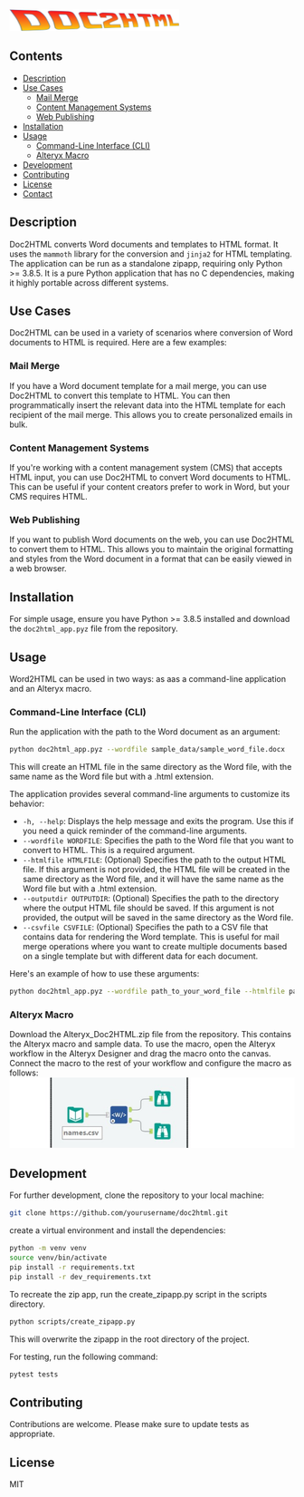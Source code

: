 
<img src="doc2html.png" alt="Alt DOC2HTML" width="300" >

## Contents

- [Description](#description)
- [Use Cases](#use-cases)
  - [Mail Merge](#mail-merge)
  - [Content Management Systems](#content-management-systems)
  - [Web Publishing](#web-publishing)
- [Installation](#installation)
- [Usage](#usage)
  - [Command-Line Interface (CLI)](#command-line-interface-cli)
  - [Alteryx Macro](#alteryx-macro)
- [Development](#development)
- [Contributing](#contributing)
- [License](#license)
- [Contact](#contact)

## Description

Doc2HTML converts Word documents and templates to HTML format. It uses the `mammoth` library for the conversion and `jinja2` for HTML templating. The application can be run as a standalone zipapp, requiring only Python >= 3.8.5. It is a pure Python application that has no C dependencies, making it highly portable across different systems.

## Use Cases

Doc2HTML can be used in a variety of scenarios where conversion of Word documents to HTML is required. Here are a few examples:

### Mail Merge

If you have a Word document template for a mail merge, you can use Doc2HTML to convert this template to HTML. You can then programmatically insert the relevant data into the HTML template for each recipient of the mail merge. This allows you to create personalized emails in bulk.

### Content Management Systems

If you're working with a content management system (CMS) that accepts HTML input, you can use Doc2HTML to convert Word documents to HTML. This can be useful if your content creators prefer to work in Word, but your CMS requires HTML.

### Web Publishing

If you want to publish Word documents on the web, you can use Doc2HTML to convert them to HTML. This allows you to maintain the original formatting and styles from the Word document in a format that can be easily viewed in a web browser.

## Installation

For simple usage, ensure you have Python >= 3.8.5 installed and download the `doc2html_app.pyz` file from the repository.

## Usage

Word2HTML can be used in two ways: as aas a command-line application and an Alteryx macro.

### Command-Line Interface (CLI)
Run the application with the path to the Word document as an argument:
```sh
python doc2html_app.pyz --wordfile sample_data/sample_word_file.docx
```
This will create an HTML file in the same directory as the Word file, with the same name as the Word file but with a .html extension.

The application provides several command-line arguments to customize its behavior:

- `-h, --help`: Displays the help message and exits the program. Use this if you need a quick reminder of the command-line arguments.
- `--wordfile WORDFILE`: Specifies the path to the Word file that you want to convert to HTML. This is a required argument.
- `--htmlfile HTMLFILE`: (Optional) Specifies the path to the output HTML file. If this argument is not provided, the HTML file will be created in the same directory as the Word file, and it will have the same name as the Word file but with a .html extension.
- `--outputdir OUTPUTDIR`: (Optional) Specifies the path to the directory where the output HTML file should be saved. If this argument is not provided, the output will be saved in the same directory as the Word file.
- `--csvfile CSVFILE`: (Optional) Specifies the path to a CSV file that contains data for rendering the Word template. This is useful for mail merge operations where you want to create multiple documents based on a single template but with different data for each document.

Here's an example of how to use these arguments:

```sh
python doc2html_app.pyz --wordfile path_to_your_word_file --htmlfile path_to_your_html_file --outputdir path_to_your_output_dir --csvfile path_to_your_csv_file
``` 
### Alteryx Macro
Download the Alteryx_Doc2HTML.zip file from the repository. This contains the Alteryx macro and sample data. To use the macro, open the Alteryx workflow in the Alteryx Designer and drag the macro onto the canvas. Connect the macro to the rest of your workflow and configure the macro as follows:
![Alt text](screenshot.jpg)

## Development
For further development, clone the repository to your local machine:

```sh
git clone https://github.com/yourusername/doc2html.git
```
create a virtual environment and install the dependencies:
```sh
python -m venv venv
source venv/bin/activate
pip install -r requirements.txt
pip install -r dev_requirements.txt
```
To recreate the zip app, run the create_zipapp.py script in the scripts directory.
```sh
python scripts/create_zipapp.py
```
This will overwrite the zipapp in the root directory of the project.

For testing, run the following command:
```sh
pytest tests
```
## Contributing
Contributions are welcome. Please make sure to update tests as appropriate.

## License
MIT


